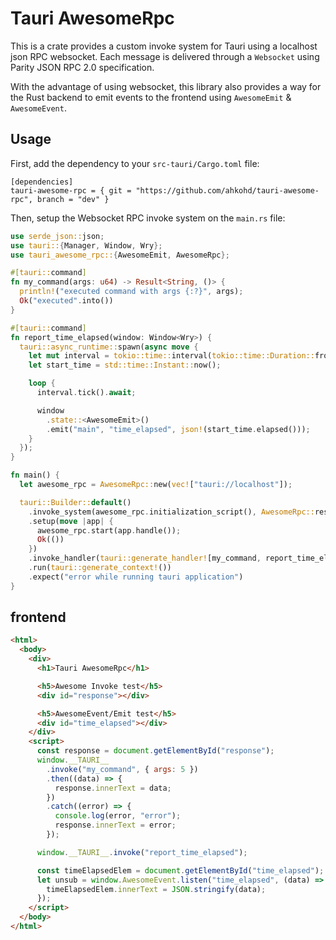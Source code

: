 # Tauri AwesomeRpc

This is a crate provides a custom invoke system for Tauri using a localhost json RPC websocket.
Each message is delivered through a `Websocket` using Parity JSON RPC 2.0 specification.

With the advantage of using websocket, this library also provides a way for the Rust backend to emit events to the frontend using `AwesomeEmit` & `AwesomeEvent`.

## Usage

First, add the dependency to your `src-tauri/Cargo.toml` file:

```
[dependencies]
tauri-awesome-rpc = { git = "https://github.com/ahkohd/tauri-awesome-rpc", branch = "dev" }
```

Then, setup the Websocket RPC invoke system on the `main.rs` file:

```rust
use serde_json::json;
use tauri::{Manager, Window, Wry};
use tauri_awesome_rpc::{AwesomeEmit, AwesomeRpc};

#[tauri::command]
fn my_command(args: u64) -> Result<String, ()> {
  println!("executed command with args {:?}", args);
  Ok("executed".into())
}

#[tauri::command]
fn report_time_elapsed(window: Window<Wry>) {
  tauri::async_runtime::spawn(async move {
    let mut interval = tokio::time::interval(tokio::time::Duration::from_millis(250));
    let start_time = std::time::Instant::now();

    loop {
      interval.tick().await;

      window
        .state::<AwesomeEmit>()
        .emit("main", "time_elapsed", json!(start_time.elapsed()));
    }
  });
}

fn main() {
  let awesome_rpc = AwesomeRpc::new(vec!["tauri://localhost"]);

  tauri::Builder::default()
    .invoke_system(awesome_rpc.initialization_script(), AwesomeRpc::responder())
    .setup(move |app| {
      awesome_rpc.start(app.handle());
      Ok(())
    })
    .invoke_handler(tauri::generate_handler![my_command, report_time_elapsed])
    .run(tauri::generate_context!())
    .expect("error while running tauri application")
}
```

## frontend

```html
<html>
  <body>
    <div>
      <h1>Tauri AwesomeRpc</h1>

      <h5>Awesome Invoke test</h5>
      <div id="response"></div>

      <h5>AwesomeEvent/Emit test</h5>
      <div id="time_elapsed"></div>
    </div>
    <script>
      const response = document.getElementById("response");
      window.__TAURI__
        .invoke("my_command", { args: 5 })
        .then((data) => {
          response.innerText = data;
        })
        .catch((error) => {
          console.log(error, "error");
          response.innerText = error;
        });

      window.__TAURI__.invoke("report_time_elapsed");

      const timeElapsedElem = document.getElementById("time_elapsed");
      let unsub = window.AwesomeEvent.listen("time_elapsed", (data) => {
        timeElapsedElem.innerText = JSON.stringify(data);
      });
    </script>
  </body>
</html>
```
